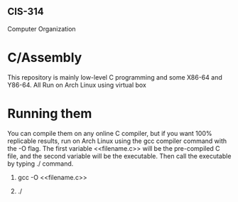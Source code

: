 ## CIS-314 ##
Computer Organization

# C/Assembly
This repository is mainly low-level C programming and some X86-64 and Y86-64. All Run on Arch Linux using virtual box

# Running them 
You can compile them on any online C compiler, but if you want 100% replicable results, run on Arch Linux using the gcc compiler command with the -O flag. The first variable <<filename.c>> will be the pre-compiled C file, and the second variable <newfilename> will be the executable. Then call the executable by typing ./<newfilename> command. 

1) gcc -O <<filename.c>> <newfilename>

2) ./<newfilename>
